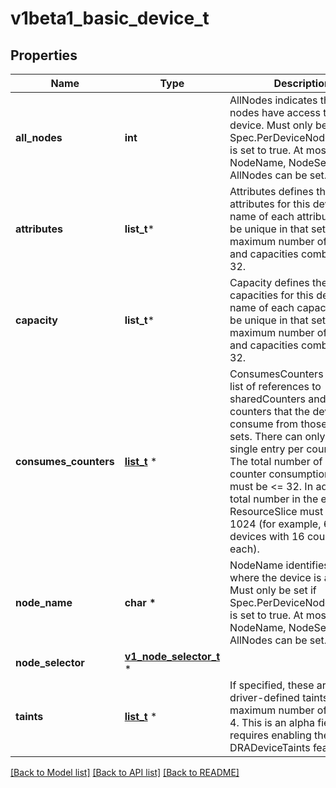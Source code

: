 # v1beta1_basic_device_t

## Properties
Name | Type | Description | Notes
------------ | ------------- | ------------- | -------------
**all_nodes** | **int** | AllNodes indicates that all nodes have access to the device.  Must only be set if Spec.PerDeviceNodeSelection is set to true. At most one of NodeName, NodeSelector and AllNodes can be set. | [optional] 
**attributes** | **list_t*** | Attributes defines the set of attributes for this device. The name of each attribute must be unique in that set.  The maximum number of attributes and capacities combined is 32. | [optional] 
**capacity** | **list_t*** | Capacity defines the set of capacities for this device. The name of each capacity must be unique in that set.  The maximum number of attributes and capacities combined is 32. | [optional] 
**consumes_counters** | [**list_t**](v1beta1_device_counter_consumption.md) \* | ConsumesCounters defines a list of references to sharedCounters and the set of counters that the device will consume from those counter sets.  There can only be a single entry per counterSet.  The total number of device counter consumption entries must be &lt;&#x3D; 32. In addition, the total number in the entire ResourceSlice must be &lt;&#x3D; 1024 (for example, 64 devices with 16 counters each). | [optional] 
**node_name** | **char \*** | NodeName identifies the node where the device is available.  Must only be set if Spec.PerDeviceNodeSelection is set to true. At most one of NodeName, NodeSelector and AllNodes can be set. | [optional] 
**node_selector** | [**v1_node_selector_t**](v1_node_selector.md) \* |  | [optional] 
**taints** | [**list_t**](v1beta1_device_taint.md) \* | If specified, these are the driver-defined taints.  The maximum number of taints is 4.  This is an alpha field and requires enabling the DRADeviceTaints feature gate. | [optional] 

[[Back to Model list]](../README.md#documentation-for-models) [[Back to API list]](../README.md#documentation-for-api-endpoints) [[Back to README]](../README.md)



